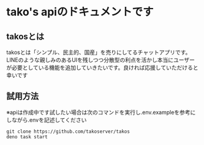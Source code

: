 # tako's apiのドキュメントです

## takosとは

takosとは「シンプル、民主的、国産」を売りにしてるチャットアプリです。LINEのような親しみのあるUIを残しつつ分散型の利点を活かし本当にユーザーが必要としている機能を追加していきたいです。良ければ応援していただけると幸いです

## 試用方法

※apiは作成中です試したい場合は次のコマンドを実行し.env.exampleを参考にしながら.envを記述してください

```
git clone https://github.com/takoserver/takos
deno task start
```
